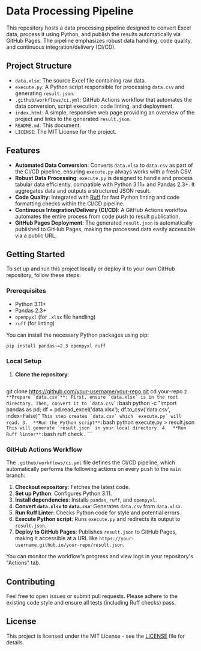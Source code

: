# Data Processing Pipeline

This repository hosts a data processing pipeline designed to convert Excel data, process it using Python, and publish the results automatically via GitHub Pages. The pipeline emphasizes robust data handling, code quality, and continuous integration/delivery (CI/CD).

## Project Structure

- `data.xlsx`: The source Excel file containing raw data.
- `execute.py`: A Python script responsible for processing `data.csv` and generating `result.json`.
- `.github/workflows/ci.yml`: GitHub Actions workflow that automates the data conversion, script execution, code linting, and deployment.
- `index.html`: A simple, responsive web page providing an overview of the project and links to the generated `result.json`.
- `README.md`: This document.
- `LICENSE`: The MIT License for the project.

## Features

-   **Automated Data Conversion**: Converts `data.xlsx` to `data.csv` as part of the CI/CD pipeline, ensuring `execute.py` always works with a fresh CSV.
-   **Robust Data Processing**: `execute.py` is designed to handle and process tabular data efficiently, compatible with Python 3.11+ and Pandas 2.3+. It aggregates data and outputs a structured JSON result.
-   **Code Quality**: Integrated with [Ruff](https://ruff.rs/) for fast Python linting and code formatting checks within the CI/CD pipeline.
-   **Continuous Integration/Delivery (CI/CD)**: A GitHub Actions workflow automates the entire process from code push to result publication.
-   **GitHub Pages Deployment**: The generated `result.json` is automatically published to GitHub Pages, making the processed data easily accessible via a public URL.

## Getting Started

To set up and run this project locally or deploy it to your own GitHub repository, follow these steps:

### Prerequisites

-   Python 3.11+
-   Pandas 2.3+
-   `openpyxl` (for `.xlsx` file handling)
-   `ruff` (for linting)

You can install the necessary Python packages using pip:
```bash
pip install pandas~=2.3 openpyxl ruff
```

### Local Setup

1.  **Clone the repository**:
    ```bash
git clone https://github.com/your-username/your-repo.git
cd your-repo
    ```
2.  **Prepare `data.csv`**:
    First, ensure `data.xlsx` is in the root directory. Then, convert it to `data.csv`:
    ```bash
python -c "import pandas as pd; df = pd.read_excel('data.xlsx'); df.to_csv('data.csv', index=False)"
    ```
    This step creates `data.csv` which `execute.py` will read.
3.  **Run the Python script**:
    ```bash
python execute.py > result.json
    ```
    This will generate `result.json` in your local directory.
4.  **Run Ruff linter**:
    ```bash
ruff check .
    ```

### GitHub Actions Workflow

The `.github/workflows/ci.yml` file defines the CI/CD pipeline, which automatically performs the following actions on every push to the `main` branch:

1.  **Checkout repository**: Fetches the latest code.
2.  **Set up Python**: Configures Python 3.11.
3.  **Install dependencies**: Installs `pandas`, `ruff`, and `openpyxl`.
4.  **Convert `data.xlsx` to `data.csv`**: Generates `data.csv` from `data.xlsx`.
5.  **Run Ruff Linter**: Checks Python code for style and potential errors.
6.  **Execute Python script**: Runs `execute.py` and redirects its output to `result.json`.
7.  **Deploy to GitHub Pages**: Publishes `result.json` to GitHub Pages, making it accessible at a URL like `https://your-username.github.io/your-repo/result.json`.

You can monitor the workflow's progress and view logs in your repository's "Actions" tab.

## Contributing

Feel free to open issues or submit pull requests. Please adhere to the existing code style and ensure all tests (including Ruff checks) pass.

## License

This project is licensed under the MIT License - see the [LICENSE](LICENSE) file for details.